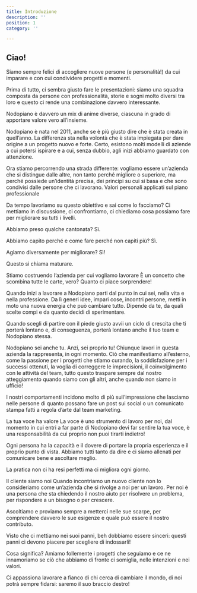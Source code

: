 ```yaml
---
title: Introduzione
description: ''
position: 1
category: ''

---
```

## Ciao!
Siamo sempre felici di accogliere nuove persone (e personalità!) da cui imparare e con cui condividere progetti e momenti.

Prima di tutto, ci sembra giusto fare le presentazioni:
siamo una squadra composta da persone con professionalità, storie e sogni molto diversi tra loro e questo ci rende una combinazione davvero interessante.

Nodopiano è davvero un mix di anime diverse, ciascuna in grado di apportare valore vero all’insieme.

Nodopiano è nata nel 2011, anche se è più giusto dire che è stata creata in quell’anno. La differenza sta nella volontà che è stata impiegata per dare origine a un progetto nuovo e forte. Certo, esistono molti modelli di aziende a cui potersi ispirare e a cui, senza dubbio, agli inizi abbiamo guardato con attenzione. 

Ora stiamo percorrendo una strada differente: vogliamo essere un’azienda che si distingue dalle altre, non tanto perché migliore o superiore, ma perché possiede un’identità precisa, dei principi su cui si basa e che sono condivisi dalle persone che ci lavorano. Valori personali applicati sul piano professionale

Da tempo lavoriamo su questo obiettivo e sai come lo facciamo? Ci mettiamo in discussione, ci confrontiamo, ci chiediamo cosa possiamo fare per migliorare su tutti i livelli. 

Abbiamo preso qualche cantonata? Sì. 

Abbiamo capito perché e come fare perché non capiti più? Sì. 

Agiamo diversamente per migliorare? Sì! 

Questo si chiama maturare. 

Stiamo costruendo l’azienda per cui vogliamo lavorare
È un concetto che scombina tutte le carte, vero? Quanto ci piace sorprendere!

Quando inizi a lavorare a Nodopiano parti dal punto in cui sei, nella vita e nella professione. Da lì generi idee, impari cose, incontri persone, metti in moto una nuova energia che può cambiare tutto. Dipende da te, da quali scelte compi e da quanto decidi di sperimentare.

Quando scegli di partire con il piede giusto avvii un ciclo di crescita che ti porterà lontano e, di conseguenza, porterà lontano anche il tuo team e Nodopiano stessa.

Nodopiano sei anche tu. Anzi, sei proprio tu!
Chiunque lavori in questa azienda la rappresenta, in ogni momento. Ciò che manifestiamo all’esterno, come la passione per i progetti che stiamo curando, la soddisfazione per i successi ottenuti, la voglia di correggere le imprecisioni, il coinvolgimento con le attività del team, tutto questo traspare sempre dal nostro atteggiamento quando siamo con gli altri, anche quando non siamo in ufficio! 

I nostri comportamenti incidono molto di più sull’impressione che lasciamo nelle persone di quanto possano fare un post sui social o un comunicato stampa fatti a regola d’arte dal team marketing.

La tua voce ha valore
La voce è uno strumento di lavoro per noi, dal momento in cui entri a far parte di Nodopiano devi far sentire la tua voce, è una responsabilità da cui proprio non puoi tirarti indietro!

Ogni persona ha la capacità e il dovere di portare la propria esperienza e il proprio punto di vista. Abbiamo tutti tanto da dire e ci siamo allenati per comunicare bene e ascoltare meglio. 

La pratica non ci ha resi perfetti ma ci migliora ogni giorno.

Il cliente siamo noi
Quando incontriamo un nuovo cliente non lo consideriamo come un’azienda che si rivolge a noi per un lavoro. Per noi è una persona che sta chiedendo il nostro aiuto per risolvere un problema, per rispondere a un bisogno o per crescere.

Ascoltiamo e proviamo sempre a metterci nelle sue scarpe, per comprendere davvero le sue esigenze e quale può essere il nostro contributo. 

Visto che ci mettiamo nei suoi panni, beh dobbiamo essere sinceri: questi panni ci devono piacere per scegliere di indossarli!

Cosa significa? Amiamo follemente i progetti che seguiamo e ce ne innamoriamo se ciò che abbiamo di fronte ci somiglia, nelle intenzioni e nei valori. 

Ci appassiona lavorare a fianco di chi cerca di cambiare il mondo, di noi potrà sempre fidarsi: saremo il suo braccio destro!
